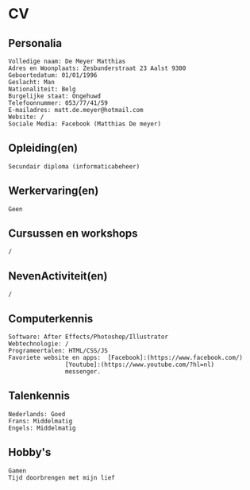CV
==

Personalia
-----------
	Volledige naam: De Meyer Matthias
	Adres en Woonplaats: Zesbunderstraat 23 Aalst 9300
	Geboortedatum: 01/01/1996
	Geslacht: Man
	Nationaliteit: Belg
	Burgelijke staat: Ongehuwd
	Telefoonnummer: 053/77/41/59
	E-mailadres: matt.de.meyer@hotmail.com
	Website: /
	Sociale Media: Facebook (Matthias De meyer)



Opleiding(en)
------------
	Secundair diploma (informaticabeheer)


Werkervaring(en)
----------------
	Geen


Cursussen en workshops
----------------------
	/

NevenActiviteit(en)
-------------------
	/

Computerkennis
--------------
	Software: After Effects/Photoshop/Illustrator
	Webtechnologie: /
	Programeertalen: HTML/CSS/JS
	Favoriete website en apps: 	[Facebook]:(https://www.facebook.com/)
					[Youtube]:(https://www.youtube.com/?hl=nl)
					messenger.
	

Talenkennis
-----------
	Nederlands: Goed
	Frans: Middelmatig
	Engels: Middelmatig

Hobby's
-------
	Gamen
	Tijd doorbrengen met mijn lief



